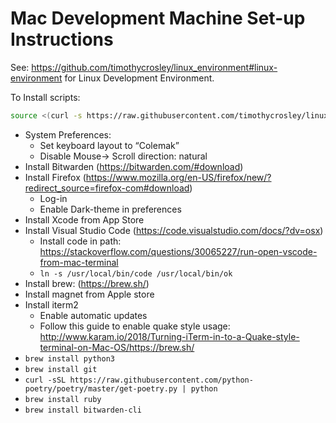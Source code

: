 # Mac Development Machine Set-up Instructions

See: https://github.com/timothycrosley/linux_environment#linux-environment for Linux Development Environment.

To Install scripts:
```bash
source <(curl -s https://raw.githubusercontent.com/timothycrosley/linux_environment/master/install.sh)
```

- System Preferences:
    - Set keyboard layout to “Colemak”
    - Disable Mouse-> Scroll direction: natural
- Install Bitwarden (https://bitwarden.com/#download)
- Install Firefox (https://www.mozilla.org/en-US/firefox/new/?redirect_source=firefox-com#download)
    - Log-in
    - Enable Dark-theme in preferences
- Install Xcode from App Store
- Install Visual Studio Code (https://code.visualstudio.com/docs/?dv=osx)
   - Install code in path: https://stackoverflow.com/questions/30065227/run-open-vscode-from-mac-terminal
   - `ln -s /usr/local/bin/code /usr/local/bin/ok`
- Install brew: (https://brew.sh/)
- Install magnet from Apple store
- Install iterm2
    - Enable automatic updates
    - Follow this guide to enable quake style usage: http://www.karam.io/2018/Turning-iTerm-in-to-a-Quake-style-terminal-on-Mac-OS/https://brew.sh/
- `brew install python3`
- `brew install git`
- `curl -sSL https://raw.githubusercontent.com/python-poetry/poetry/master/get-poetry.py | python`
- `brew install ruby`
- `brew install bitwarden-cli`
